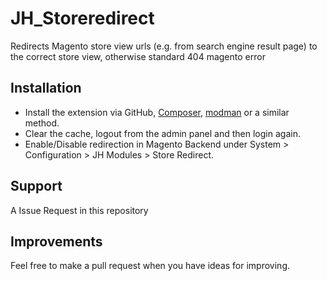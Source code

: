 # JH_Storeredirect
Redirects Magento store view urls (e.g. from search engine result page) to the correct store view, otherwise standard 404 magento error

## Installation
* Install the extension via GitHub, [Composer](https://getcomposer.org/), [modman](https://github.com/colinmollenhour/modman) or a similar method. 
* Clear the cache, logout from the admin panel and then login again.
* Enable/Disable redirection in Magento Backend under System > Configuration > JH Modules > Store Redirect.

## Support
A Issue Request in this repository

## Improvements 
Feel free to make a pull request when you have ideas for improving.
